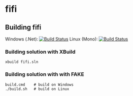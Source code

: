 fifi
====


Building fifi
-------------

Windows (.Net): [![Build Status](https://magnum.travis-ci.com/sheikhomar/fifi.svg?token=VhLSAzQCPvZKE9f8UDxP&branch=master)](https://magnum.travis-ci.com/sheikhomar/fifi)
Linux (Mono): [![Build Status](https://magnum.travis-ci.com/sheikhomar/fifi.svg?token=VhLSAzQCPvZKE9f8UDxP&branch=master)](https://magnum.travis-ci.com/sheikhomar/fifi)


### Building solution with XBuild

    xbuild fifi.sln

### Building solution with with FAKE

    build.cmd    # build on Windows
    ./build.sh   # build on Linux
